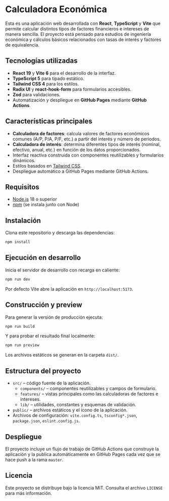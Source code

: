 # Calculadora Económica

Esta es una aplicación web desarrollada con **React**, **TypeScript** y **Vite** que permite calcular distintos tipos de factores financieros e intereses de manera sencilla. El proyecto está pensado para estudios de ingeniería económica y cálculos básicos relacionados con tasas de interés y factores de equivalencia.

## Tecnologías utilizadas

- **React 19** y **Vite 6** para el desarrollo de la interfaz.
- **TypeScript 5** para tipado estático.
- **Tailwind CSS 4** para los estilos.
- **Radix UI** y **react-hook-form** para formularios accesibles.
- **Zod** para validaciones.
- Automatización y despliegue en **GitHub Pages** mediante **GitHub Actions**.

## Características principales

- **Calculadora de factores**: calcula valores de factores económicos comunes (A/P, P/A, P/F, etc.) a partir del interés y número de periodos.
- **Calculadora de interés**: determina diferentes tipos de interés (nominal, efectivo, anual, etc.) en función de los datos proporcionados.
- Interfaz reactiva construida con componentes reutilizables y formularios dinámicos.
- Estilos basados en [Tailwind CSS](https://tailwindcss.com/).
- Despliegue automático a GitHub Pages mediante GitHub Actions.

## Requisitos

- [Node.js](https://nodejs.org/) 18 o superior
- [npm](https://www.npmjs.com/) (se instala junto con Node)

## Instalación

Clona este repositorio y descarga las dependencias:

```bash
npm install
```

## Ejecución en desarrollo

Inicia el servidor de desarrollo con recarga en caliente:

```bash
npm run dev
```

Por defecto Vite abre la aplicación en `http://localhost:5173`.

## Construcción y preview

Para generar la versión de producción ejecuta:

```bash
npm run build
```

Y para probar el resultado final localmente:

```bash
npm run preview
```

Los archivos estáticos se generan en la carpeta `dist/`.

## Estructura del proyecto

- `src/` – código fuente de la aplicación.
  - `components/` – componentes reutilizables y campos de formulario.
  - `features/` – vistas principales como las calculadoras de factores e intereses.
  - `lib/` – utilidades, constantes y esquemas de validación.
- `public/` – archivos estáticos y el icono de la aplicación.
- Archivos de configuración: `vite.config.ts`, `tsconfig*.json`, `package.json`, `eslint.config.js`.

## Despliegue

El proyecto incluye un flujo de trabajo de GitHub Actions que construye la aplicación y la publica automáticamente en GitHub Pages cada vez que se hace push a la rama `master`.

## Licencia

Este proyecto se distribuye bajo la licencia MIT. Consulta el archivo `LICENSE` para más información.

